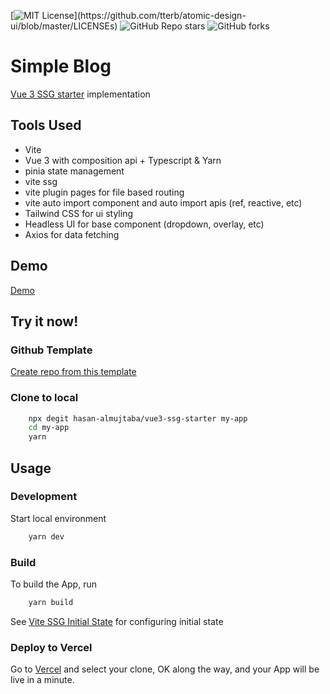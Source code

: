 [![MIT License](https://img.shields.io/apm/l/atomic-design-ui.svg?)](https://github.com/tterb/atomic-design-ui/blob/master/LICENSEs)
![GitHub Repo stars](https://img.shields.io/github/stars/hasan-almujtaba/vue3-ssg-starter)
![GitHub forks](https://img.shields.io/github/forks/hasan-almujtaba/vue3-ssg-starter)
# Simple Blog

[Vue 3 SSG starter](https://vue3-ssg.netlify.app) implementation

## Tools Used
- Vite
- Vue 3 with composition api + Typescript & Yarn
- pinia state management
- vite ssg
- vite plugin pages for file based routing
- vite auto import component and auto import apis (ref, reactive, etc)
- Tailwind CSS for ui styling
- Headless UI for base component (dropdown, overlay, etc)
- Axios for data fetching

## Demo

[Demo](https://simple-blog-vue-3-ssg-starter.vercel.app/)

## Try it now!

### Github Template

[Create repo from this template](https://github.com/hasan-almujtaba/vue3-ssg-starter/generate)

### Clone to local

```bash
    npx degit hasan-almujtaba/vue3-ssg-starter my-app
    cd my-app
    yarn
```
    
## Usage

### Development

Start local environment
```bash
    yarn dev
```

### Build

To build the App, run
```bash
    yarn build
```

See [Vite SSG Initial State](https://github.com/antfu/vite-ssg#initial-state) for configuring initial state

### Deploy to Vercel

Go to [Vercel](https://vercel.com/new) and select your clone, OK along the way, and your App will be live in a minute.

